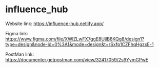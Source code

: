 # influence_hub

Website link:
https://influence-hub.netlify.app/

Figma link:
https://www.figma.com/file/XWlZLwFX7ggE8UjlB8KQg8/design1?type=design&node-id=0%3A1&mode=design&t=rSxfp1CZFhqHgzxE-1

PostMan link:
https://documenter.getpostman.com/view/32417059/2s9YymGPwE
